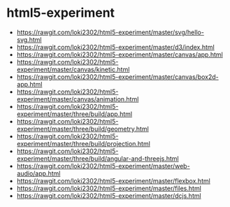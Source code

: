 html5-experiment
================

* https://rawgit.com/loki2302/html5-experiment/master/svg/hello-svg.html
* https://rawgit.com/loki2302/html5-experiment/master/d3/index.html
* https://rawgit.com/loki2302/html5-experiment/master/canvas/app.html
* https://rawgit.com/loki2302/html5-experiment/master/canvas/kinetic.html
* https://rawgit.com/loki2302/html5-experiment/master/canvas/box2d-app.html
* https://rawgit.com/loki2302/html5-experiment/master/canvas/animation.html
* https://rawgit.com/loki2302/html5-experiment/master/three/build/app.html
* https://rawgit.com/loki2302/html5-experiment/master/three/build/geometry.html
* https://rawgit.com/loki2302/html5-experiment/master/three/build/projection.html
* https://rawgit.com/loki2302/html5-experiment/master/three/build/angular-and-threejs.html
* https://rawgit.com/loki2302/html5-experiment/master/web-audio/app.html
* https://rawgit.com/loki2302/html5-experiment/master/flexbox.html
* https://rawgit.com/loki2302/html5-experiment/master/files.html
* https://rawgit.com/loki2302/html5-experiment/master/dcjs.html

